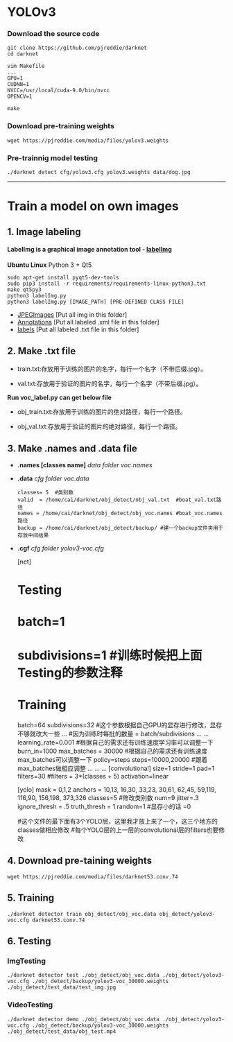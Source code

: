 # YOLOv3
### Download the source code
    git clone https://github.com/pjreddie/darknet
    cd darknet
    
    vim Makefile
    ...
    GPU=1
    CUDNN=1
    NVCC=/usr/local/cuda-9.0/bin/nvcc
    OPENCV=1
    
    make
### Download pre-training weights
    wget https://pjreddie.com/media/files/yolov3.weights
### Pre-trainnig model testing
    ./darknet detect cfg/yolov3.cfg yolov3.weights data/dog.jpg
    
***
# Train a model on own images
## 1. Image labeling 
#### LabelImg is a graphical image annotation tool - [labelImg](https://github.com/tzutalin/labelImg)
__Ubuntu Linux__
Python 3 + Qt5   
    
    sudo apt-get install pyqt5-dev-tools
    sudo pip3 install -r requirements/requirements-linux-python3.txt
    make qt5py3
    python3 labelImg.py
    python3 labelImg.py [IMAGE_PATH] [PRE-DEFINED CLASS FILE]

* [JPEGImages](https://github.com/yehengchen/ObjectDetection/tree/master/OneStage/yolo/yolov3/JPEGImages) [Put all img in this folder]
* [Annotations](https://github.com/yehengchen/ObjectDetection/tree/master/OneStage/yolo/yolov3/Annotations) [Put all labeled .xml file in this folder]
* [labels](https://github.com/yehengchen/ObjectDetection/tree/master/OneStage/yolo/yolov3/labels) [Put all labeled .txt file in this folder]

## 2. Make .txt file

* train.txt:存放用于训练的图片的名字，每行一个名字（不带后缀.jpg）。

* val.txt:存放用于验证的图片的名字，每行一个名字（不带后缀.jpg）。

__Run voc_label.py can get below file__

* obj_train.txt:存放用于训练的图片的绝对路径，每行一个路径。

* obj_val.txt:存放用于验证的图片的绝对路径，每行一个路径。

## 3. Make .names and .data file 
* __.names [classes name]__
*data folder voc.names*
* __.data__ 
*cfg folder voc.data*
     
      classes= 5  #类别数
      valid  = /home/cai/darknet/obj_detect/obj_val.txt  #boat_val.txt路径
      names = /home/cai/darknet/obj_detect/obj_voc.names #boat_voc.names路径
      backup = /home/cai/darknet/obj_detect/backup/ #建一个backup文件夹用于存放中间结果
 * __.cgf__
 *cfg folder yolov3-voc.cfg*
      
    [net]
    # Testing
    # batch=1
    # subdivisions=1    #训练时候把上面Testing的参数注释
    # Training
    batch=64
    subdivisions=32     #这个参数根据自己GPU的显存进行修改，显存不够就改大一些
    ...                 #因为训练时每批的数量 = batch/subdivisions
    ...
    ...
    learning_rate=0.001  #根据自己的需求还有训练速度学习率可以调整一下
    burn_in=1000
    max_batches = 30000  #根据自己的需求还有训练速度max_batches可以调整一下
    policy=steps
    steps=10000,20000    #跟着max_batches做相应调整
    ...
    ...
    ...
    [convolutional]
    size=1
    stride=1
    pad=1
    filters=30         #filters = 3*(classes + 5)
    activation=linear

    [yolo]
    mask = 0,1,2
    anchors = 10,13,  16,30,  33,23,  30,61,  62,45,  59,119,  116,90,  156,198,  373,326
    classes=5          #修改类别数
    num=9
    jitter=.3
    ignore_thresh = .5
    truth_thresh = 1
    random=1           #显存小的话 =0

    #这个文件的最下面有3个YOLO层，这里我才放上来了一个，这三个地方的classes做相应修改
    #每个YOLO层的上一层的convolutional层的filters也要修改

## 4. Download pre-taining weights
    wget https://pjreddie.com/media/files/darknet53.conv.74
## 5. Training
    ./darknet detector train obj_detect/obj_voc.data obj_detect/yolov3-voc.cfg darknet53.conv.74 
## 6. Testing
### ImgTesting
    ./darknet detector test ./obj_detect/obj_voc.data ./obj_detect/yolov3-voc.cfg ./obj_detect/backup/yolov3-voc_30000.weights ./obj_detect/test_data/test_img.jpg
### VideoTesting
    ./darknet detector demo ./obj_detect/obj_voc.data ./obj_detect/yolov3-voc.cfg ./obj_detect/backup/yolov3-voc_30000.weights ./obj_detect/test_data/obj_test.mp4
    
